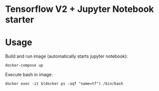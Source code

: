 # Tensorflow V2 + Jupyter Notebook starter

# Usage

Build and run image (automatically starts jupyter notebook):
```
docker-compose up
```

Execute bash in image:
```
docker exec -it $(docker ps -aqf "name=tf") /bin/bash
```

